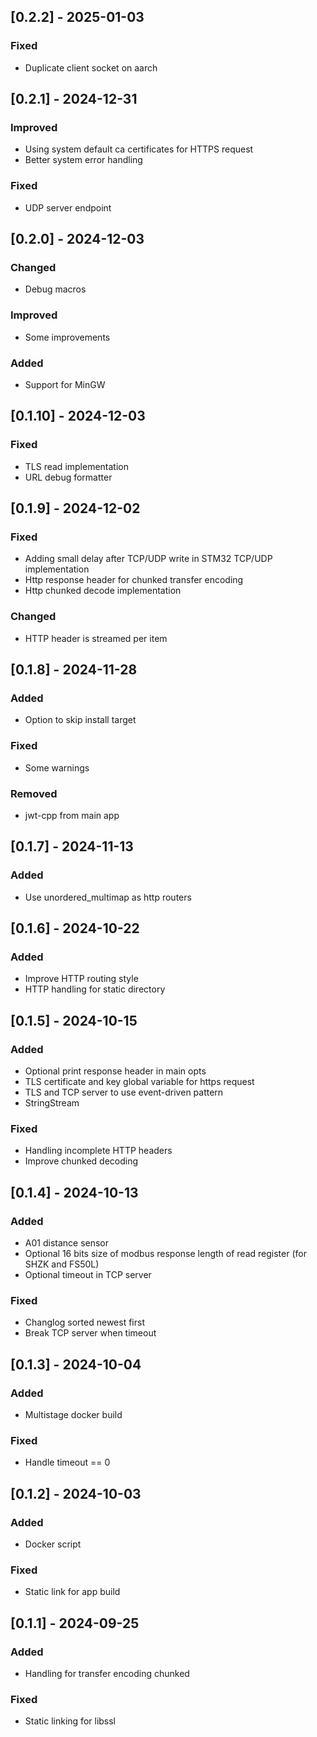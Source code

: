## [0.2.2] - 2025-01-03
### Fixed
- Duplicate client socket on aarch

## [0.2.1] - 2024-12-31
### Improved
- Using system default ca certificates for HTTPS request
- Better system error handling

### Fixed
- UDP server endpoint

## [0.2.0] - 2024-12-03
### Changed
- Debug macros

### Improved
- Some improvements

### Added
- Support for MinGW

## [0.1.10] - 2024-12-03
### Fixed
- TLS read implementation
- URL debug formatter

## [0.1.9] - 2024-12-02
### Fixed
- Adding small delay after TCP/UDP write in STM32 TCP/UDP implementation
- Http response header for chunked transfer encoding
- Http chunked decode implementation

### Changed
- HTTP header is streamed per item

## [0.1.8] - 2024-11-28
### Added
- Option to skip install target

### Fixed
- Some warnings

### Removed
- jwt-cpp from main app

## [0.1.7] - 2024-11-13
### Added
- Use unordered_multimap as http routers

## [0.1.6] - 2024-10-22
### Added
- Improve HTTP routing style
- HTTP handling for static directory

## [0.1.5] - 2024-10-15
### Added
- Optional print response header in main opts
- TLS certificate and key global variable for https request
- TLS and TCP server to use event-driven pattern
- StringStream

### Fixed
- Handling incomplete HTTP headers
- Improve chunked decoding

## [0.1.4] - 2024-10-13
### Added
- A01 distance sensor
- Optional 16 bits size of modbus response length of read register (for SHZK and FS50L)
- Optional timeout in TCP server

### Fixed
- Changlog sorted newest first
- Break TCP server when timeout

## [0.1.3] - 2024-10-04
### Added
- Multistage docker build

### Fixed
- Handle timeout == 0

## [0.1.2] - 2024-10-03
### Added
- Docker script

### Fixed
- Static link for app build

## [0.1.1] - 2024-09-25
### Added
- Handling for transfer encoding chunked

### Fixed
- Static linking for libssl


